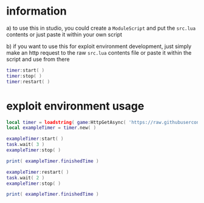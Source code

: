 # information
a) to use this in studio, you could create a `ModuleScript` and put the `src.lua` contents or just paste it within your own script

b) if you want to use this for exploit environment development, just simply make an http request to the raw `src.lua` contents file or paste it within the script and use from there

```lua
timer:start( )
timer:stop( )
timer:restart( )
```

# exploit environment usage
```lua
local timer = loadstring( game:HttpGetAsync( 'https://raw.githubusercontent.com/networktraffic/timer/main/src.lua' ) )( )
local exampleTimer = timer.new( )

exampleTimer:start( )
task.wait( 3 )
exampleTimer:stop( )

print( exampleTimer.finishedTime )

exampleTimer:restart( )
task.wait( 2 )
exampleTimer:stop( )

print( exampleTimer.finishedTime )
```
